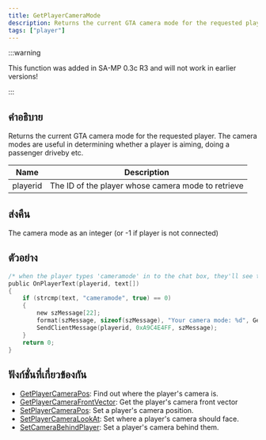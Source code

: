 ```yaml
---
title: GetPlayerCameraMode
description: Returns the current GTA camera mode for the requested player.
tags: ["player"]
---
```


:::warning

This function was added in SA-MP 0.3c R3 and will not work in earlier versions!

:::

## คำอธิบาย

Returns the current GTA camera mode for the requested player. The camera modes are useful in determining whether a player is aiming, doing a passenger driveby etc.

| Name     | Description                                        |
| -------- | -------------------------------------------------- |
| playerid | The ID of the player whose camera mode to retrieve |

## ส่งคืน

The camera mode as an integer (or -1 if player is not connected)

## ตัวอย่าง

```c
/* when the player types 'cameramode' in to the chat box, they'll see this. */
public OnPlayerText(playerid, text[])
{
    if (strcmp(text, "cameramode", true) == 0)
    {
        new szMessage[22];
        format(szMessage, sizeof(szMessage), "Your camera mode: %d", GetPlayerCameraMode(playerid));
        SendClientMessage(playerid, 0xA9C4E4FF, szMessage);
    }
    return 0;
}
```

## ฟังก์ชั่นที่เกี่ยวข้องกัน

- [GetPlayerCameraPos](../functions/GetPlayerCameraPos): Find out where the player's camera is.
- [GetPlayerCameraFrontVector](../functions/GetPlayerCameraFrontVector): Get the player's camera front vector
- [SetPlayerCameraPos](../functions/SetPlayerCameraPos): Set a player's camera position.
- [SetPlayerCameraLookAt](../functions/SetPlayerCameraLookAt): Set where a player's camera should face.
- [SetCameraBehindPlayer](../functions/SetCameraBehindPlayer): Set a player's camera behind them.
